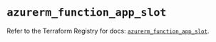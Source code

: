 # `azurerm_function_app_slot`

Refer to the Terraform Registry for docs: [`azurerm_function_app_slot`](https://registry.terraform.io/providers/hashicorp/azurerm/4.9.0/docs/resources/function_app_slot).
